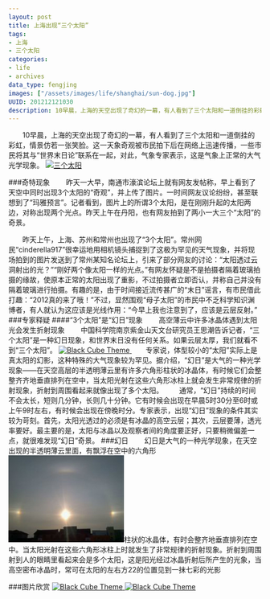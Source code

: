 ```yaml
---
layout: post
title: 上海出现“三个太阳”
tags: 
- 上海
- 三个太阳
categories:
- life
- archives
data_type: fengjing
images: ["/assets/images/life/shanghai/sun-dog.jpg"]
UUID: 201212121030
description: 10早晨，上海的天空出现了奇幻的一幕，有人看到了三个太阳和一道倒挂的彩虹，情景仿若一张笑脸。这一天象奇观被市民拍下后在网络上迅速传播，一些市民将其与“世界末日论”联系在一起，对此，气象专家表示，这是气象上正常的大气光学现象。
---
```


  　　10早晨，上海的天空出现了奇幻的一幕，有人看到了三个太阳和一道倒挂的彩虹，情景仿若一张笑脸。这一天象奇观被市民拍下后在网络上迅速传播，一些市民将其与“世界末日论”联系在一起，对此，气象专家表示，这是气象上正常的大气光学现象。
<a href="{{site.static_url}}/assets/images/life/shanghai/sun-dog.jpg" alt="三个太阳">
<img src="{{site.static_url}}/assets/images/life/shanghai/sun-dog.jpg" alt="三个太阳"  width="580px" ></img>
</a>

###奇特现象
　　昨天一大早，南通市濠滨论坛上就有网友发帖称，早上看到了天空中同时出现3个太阳的“奇观”，并上传了图片。一时间网友议论纷纷，甚至联想到了“玛雅预言”。记者看到，图片上的所谓3个太阳，是在刚刚升起的太阳两边，对称出现两个光点。昨天上午在丹阳，也有网友拍到了两小一大三个“太阳”的奇景。

　　昨天上午，上海、苏州和常州也出现了“3个太阳”。常州网民“cinderella917”很幸运地用相机镜头捕捉到了这极为罕见的天气现象，并将现场拍到的图片发送到了常州某知名论坛上，引来了部分网友的讨论：“太阳透过云洞射出的光？”“刚好两个像太阳一样的光点。”有网友怀疑是不是拍摄者隔着玻璃拍摄的缘故，使原本正常的太阳出现了重影，不过拍摄者立即否认，并称自己并没有隔着玻璃进行拍摄。有趣的是，由于时间接近流传甚广的“末日”谣言，有市民借此打趣：“2012真的来了哦！”不过，显然围观“母子太阳”的市民中不乏科学知识渊博者，有人就认为这应该是光线作用：“今早上我也注意到了，应该是云层反射。”
###专家释疑
####“3个太阳”是“幻日”现象
　　高空薄云中许多冰晶体遇到太阳光会发生折射现象
　　中国科学院南京紫金山天文台研究员王思潮告诉记者，“三个太阳”是一种幻日现象，和世界末日没有任何关系。如果云层太厚，我们就看不到“三个太阳”。
<a href="{{site.static_url}}/assets/images/life/shanghai/sun-dog-2.jpg">
<img src="{{site.static_url}}/assets/images/life/shanghai/sun-dog-2.jpg" alt="Black Cube Theme"  class="img-right" width="230px" ></img>
</a>
　　专家说，体型较小的“太阳”实际上是真太阳的幻影，这种特殊的大气现象较为罕见。据介绍，“幻日”是大气的一种光学现象——在天空高层的半透明薄云里有许多六角形柱状的冰晶体，有时候它们会整整齐齐地垂直排列在空中，当太阳光射在这些六角形冰柱上就会发生非常规律的折射现象，折射到周围看起来就像出现了多个太阳。
　　通常，“幻日”持续的时间不会太长，短则几分钟，长则几十分钟。它有时候会出现在早晨5时30分至6时或上午9时左右，有时候会出现在傍晚时分。专家表示，出现“幻日”现象的条件其实较为苛刻。首先，太阳光透过的必须是有冰晶的高空云层；其次，云层要薄，透光率要好。最主要的是，太阳与冰晶以及观察者间的角度要正好，只要稍微偏差一点，就很难发现“幻日”奇景。
###幻日
　　幻日是大气的一种光学现象，在天空出现的半透明薄云里面，有飘浮在空中的六角形<img src="/assets/images/life/shanghai/sun-dog-4.jpg" class="img-right" alt="Black Cube Theme"  width="230px" ></img>柱状的冰晶体，有时会整齐地垂直排列在空中。当太阳光射在这些六角形冰柱上时就发生了非常规律的折射现象。折射到周围射到人的眼睛里看起来会是多个太阳，这是阳光经过冰晶折射后所产生的光象，当高空密布冰晶时，常可在太阳的左右方22的位置见到一抹七彩的光影

###图片欣赏
<a href="{{site.static_url}}/assets/images/life/shanghai/sun-dog-2.jpg">
<img src="{{site.static_url}}/assets/images/life/shanghai/sun-dog-2.jpg" alt="Black Cube Theme"  width="580px" ></img>
</a>
<a href="{{site.static_url}}/assets/images/life/shanghai/sun-dog-3.jpg">
<img src="{{site.static_url}}/assets/images/life/shanghai/sun-dog-3.jpg" alt="Black Cube Theme"  width="580px" ></img>
</a>



